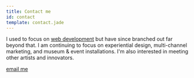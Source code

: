 ```yaml
---
title: Contact me
id: contact
template: contact.jade
---
```


I used to focus on <a href="http://web.archive.org/web/20100215134843/http://jessefulton.com/portfolio/index/category/type/web-development">web development</a> but have since branched out far beyond that. I am continuing to focus on experiential design, multi-channel marketing, and museum & event installations. I'm also interested in meeting other artists and innovators.

<p class="emailcaptcha"><a href="http://www.google.com/recaptcha/mailhide/d?k=01aYxFPWtuAKCOp9PE2ZwnuA==&amp;c=tffQd1_HmEeNZW9FtjAzBum7SyX5nK-FMswbWQEQBh8=" onclick="window.open('http://www.google.com/recaptcha/mailhide/d?k\07501aYxFPWtuAKCOp9PE2ZwnuA\75\75\46c\75tffQd1_HmEeNZW9FtjAzBum7SyX5nK-FMswbWQEQBh8\075', '', 'toolbar=0,scrollbars=0,location=0,statusbar=0,menubar=0,resizable=0,width=500,height=300'); return false;" title="Reveal this e-mail address">email me</a>
</p>
